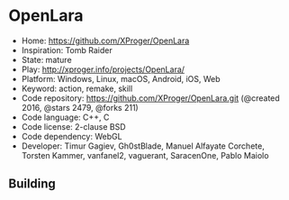 # OpenLara

- Home: https://github.com/XProger/OpenLara
- Inspiration: Tomb Raider
- State: mature
- Play: http://xproger.info/projects/OpenLara/
- Platform: Windows, Linux, macOS, Android, iOS, Web
- Keyword: action, remake, skill
- Code repository: https://github.com/XProger/OpenLara.git (@created 2016, @stars 2479, @forks 211)
- Code language: C++, C
- Code license: 2-clause BSD
- Code dependency: WebGL
- Developer: Timur Gagiev, Gh0stBlade, Manuel Alfayate Corchete, Torsten Kammer, vanfanel2, vaguerant, SaracenOne, Pablo Maiolo

## Building
